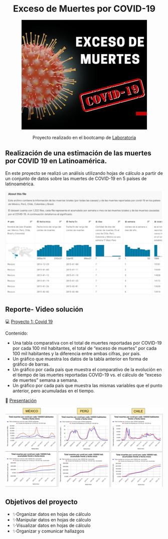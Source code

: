 <div align="center"> <h1>Exceso de Muertes por COVID-19 </h1> 

![](/Portada.jpg)

Proyecto realizado en el bootcamp de [Laboratoria](https://app.laboratoria.la/signup-and-login/)
</div>

## Realización de una estimación de las muertes por COVID 19 en Latinoamérica.

En este proyecto se realizó un análisis utilizando hojas de cálculo a partir de un conjunto de datos sobre las muertes de COVID-19 en 5 países de latinoamérica.

![](/Dataset.jpg)

## Reporte- Video solución

💻 [Proyecto 1: Covid 19](https://docs.google.com/spreadsheets/d/1z_5tLzyiPQmqnMquNthWczizpZG9ppexiPt8yat5DMs/edit?usp=sharing)

Contenido:
  
  - Una tabla comparativa con el total de muertes reportadas por COVID-19 por cada 100 mil habitantes, el total de “exceso de muertes” por cada 100 mil habitantes y la diferencia entre ambas cifras, por país.
  - Un gráfico que muestra los datos de la tabla anterior en forma de gráfico de barras.
  - Un gráfico por cada país que muestra el comparativo de la evolución en el tiempo de las muertes reportadas COVID-19 vs. el cálculo de “exceso de muertes” semana a semana.
  - Un gráfico por cada país que muestra las mismas variables que el punto anterior, pero acumuladas en el tiempo.
    
🎥 [Presentación](https://www.loom.com/share/1cf81c035e6a44459233d21f4ef94abd)</h3>

![](/Entregable.jpg)

## Objetivos del proyecto

- ✨Organizar datos en hojas de cálculo
- ✨Manipular datos en hojas de cálculo
- ✨Visualizar datos en hojas de cálculo
- ✨Organizar y comunicar hallazgos
